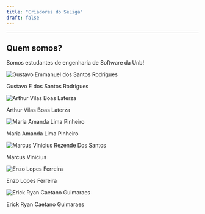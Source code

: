 ```yaml
---
title: "Criadores do SeLiga"
draft: false
---
```


---

## Quem somos?

Somos estudantes de engenharia de Software da Unb! 

<div class="team-container"> <div class="team-member">
        <img src="/2025-2-SeLiga/imagens/equipe/gustavo.jpg" alt="Gustavo Emmanuel dos Santos Rodrigues">
        <p class="member-name">Gustavo E dos Santos Rodrigues</p>
    </div>
    <div class="team-member">
        <img src="/2025-2-SeLiga/imagens/equipe/arthur.jpg" alt="Arthur Vilas Boas Laterza">
        <p class="member-name">Arthur Vilas Boas Laterza</p>
    </div>
    <div class="team-member">
        <img src="/2025-2-SeLiga/imagens/equipe/amanda.jpg" alt="Maria Amanda Lima Pinheiro">
        <p class="member-name">Maria Amanda Lima Pinheiro</p>
    </div>
    <div class="team-member">
    <img src="/2025-2-SeLiga/imagens/equipe/marcus.jpg" alt="Marcus Vinicius Rezende Dos Santos">
        <p class="member-name">Marcus Vinicius</p>
    </div>
    <div class="team-member">
    <img src="/2025-2-SeLiga/imagens/equipe/enzo.jpg" alt="Enzo Lopes Ferreira">
        <p class="member-name">Enzo Lopes Ferreira</p>
    </div>
    <div class="team-member">
    <img src="/2025-2-SeLiga/imagens/equipe/erick.jpg" alt="Erick Ryan Caetano Guimaraes">
    <p class="member-name">Erick Ryan Caetano Guimaraes</p>
    </div>
</div>
